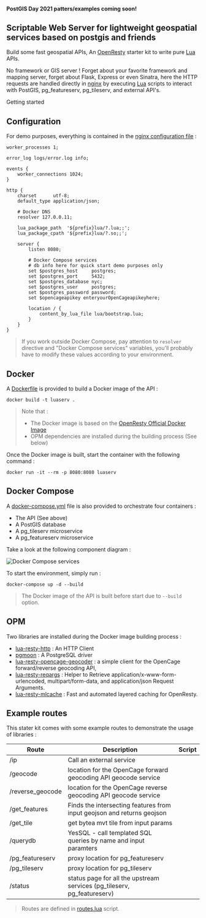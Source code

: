 #### PostGIS Day 2021 patters/examples coming soon!

## Scriptable Web Server for lightweight geospatial services based on postgis and friends

Build some fast geospatial APIs, An [OpenResty][1] starter kit to write pure [Lua][2] APIs.

No framework or GIS server ! Forget about your favorite framework and mapping server, forget about Flask,
Express or even Sinatra, here the HTTP requests are handled directly in
[nginx][3] by executing [Lua][2] scripts to interact with PostGIS, pg_featureserv, pg_tileserv, and external API's.

Getting started


Configuration
-------------

For demo purposes, everything is contained in the [nginx configuration file](conf/nginx.conf) :

```nginx
worker_processes 1;

error_log logs/error.log info;

events {
    worker_connections 1024;
}

http {
    charset      utf-8;
    default_type application/json;

    # Docker DNS
    resolver 127.0.0.11;

    lua_package_path  '${prefix}lua/?.lua;;';
    lua_package_cpath '${prefix}lua/?.so;;';

    server {
        listen 8080;

        # Docker Compose services
        # db info here for quick start demo purposes only
        set $postgres_host     postgres;
        set $postgres_port     5432;
        set $postgres_database nyc;
        set $postgres_user     postgres;
        set $postgres_password password;
        set $opencageapikey enteryourOpenCageapikeyhere;

        location / {
            content_by_lua_file lua/bootstrap.lua;
        }
    }
}
```

> If you work outside Docker Compose, pay attention to `resolver` directive and
> "Docker Compose services" variables, you'll probably have to modify these
> values according to your environment.

Docker
------

A [Dockerfile](Dockerfile) is provided to build a Docker image of the API :

```shell
docker build -t luaserv .
```
> Note that :
> * The Docker image is based on the [OpenResty Official Docker Image][4]
> * OPM dependencies are installed during the building process (See below)

Once the Docker image is built, start the container with the following command :

```shell
docker run -it --rm -p 8080:8080 luaserv
```

Docker Compose
--------------

A [docker-compose.yml](docker-compose.yml) file is also provided to orchestrate
four containers :

* The API (See above)
* A PostGIS database
* A pg_tileserv microservice
* A pg_featureserv microservice

Take a look at the following component diagram :

![Docker Compose services](http://www.plantuml.com/plantuml/png/SoWkIImgAStDuIf8JCvEJ4zLK7B9JyvEBL9mpiyjo2zELLAevb9GYFPpz_IBY0MnWb9JCej1h9J4aiIan6AWZe3yufBqejHYY5gWcgIqH92AMgvQhkIS_D8KY1cP1PbvQVbwcVcnG76Fa9001LqxkCbGMa4NA0Qn0qKCR2QA28fv3gbvAK1F0000)

To start the environment, simply run :

```shell
docker-compose up -d --build
```

> The Docker image of the API is built before start due to `--build` option.

OPM
---

Two libraries are installed during the Docker image building process :

* [lua-resty-http][5] : An HTTP Client
* [pgmoon][6] : A PostgreSQL driver
* [lua-resty-opencage-geocoder][7] : a simple client for the OpenCage forward/reverse geocoding API,
* [lua-resty-reqargs][8] : Helper to Retrieve application/x-www-form-urlencoded, multipart/form-data, and application/json Request Arguments.
* [lua-resty-mlcache][9] : Fast and automated layered caching for OpenResty.



Example routes
--------------

This stater kit comes with some example routes to demonstrate the usage of
libraries :

Route | Description | Script
----- | ----------- | ------
/ip | Call an external service 
/geocode | location for the OpenCage forward geocoding API geocode service
/reverse_geocode | location for the OpenCage reverse geocoding API geocode service
/get_features | Finds the intersecting features from input geojson and returns geojson
/get_tile | get bytea mvt tile from input params
/querydb | YesSQL - call templated SQL queries by name and input paramters
/pg_featureserv | proxy location for pg_featureserv
/pg_tileserv | proxy location for pg_tileserv
/status | status page for all the upstream services (pg_tileserv, pg_featureserv)


> Routes are defined in [routes.lua](lua/routes.lua) script.

[1]: https://github.com/openresty
[2]: http://www.lua.org
[3]: https://nginx.org
[4]: https://hub.docker.com/r/openresty/openresty
[5]: https://github.com/ledgetech/lua-resty-http
[6]: https://github.com/leafo/pgmoon
[7]: https://github.com/nmdguerreiro/lua-resty-opencage-geocoder
[8]: https://github.com/bungle/lua-resty-reqargs
[9]: https://github.com/thibaultcha/lua-resty-mlcache
